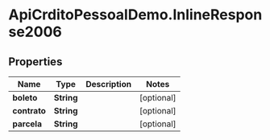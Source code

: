 # ApiCrditoPessoalDemo.InlineResponse2006

## Properties
Name | Type | Description | Notes
------------ | ------------- | ------------- | -------------
**boleto** | **String** |  | [optional] 
**contrato** | **String** |  | [optional] 
**parcela** | **String** |  | [optional] 


